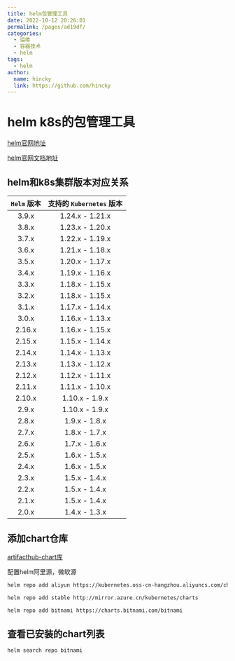 ```yaml
---
title: helm包管理工具
date: 2022-10-12 20:26:01
permalink: /pages/ad19df/
categories: 
  - 运维
  - 容器技术
  - helm
tags: 
  - helm
author: 
  name: hincky
  link: https://github.com/hincky
---
```

# helm k8s的包管理工具

[helm官网地址](https://helm.sh/zh/)

[helm官网文档地址](https://helm.sh/zh/docs/)

## helm和k8s集群版本对应关系

|`Helm` 版本|支持的 `Kubernetes` 版本|
|:---:|:---:|
|3.9.x	|1.24.x - 1.21.x|
|3.8.x	|1.23.x - 1.20.x|
|3.7.x	|1.22.x - 1.19.x|
|3.6.x	|1.21.x - 1.18.x|
|3.5.x	|1.20.x - 1.17.x|
|3.4.x	|1.19.x - 1.16.x|
|3.3.x	|1.18.x - 1.15.x|
|3.2.x	|1.18.x - 1.15.x|
|3.1.x	|1.17.x - 1.14.x|
|3.0.x	|1.16.x - 1.13.x|
|2.16.x	|1.16.x - 1.15.x|
|2.15.x	|1.15.x - 1.14.x|
|2.14.x	|1.14.x - 1.13.x|
|2.13.x	|1.13.x - 1.12.x|
|2.12.x	|1.12.x - 1.11.x|
|2.11.x	|1.11.x - 1.10.x|
|2.10.x	|1.10.x - 1.9.x|
|2.9.x	|1.10.x - 1.9.x|
|2.8.x	|1.9.x - 1.8.x|
|2.7.x	|1.8.x - 1.7.x|
|2.6.x	|1.7.x - 1.6.x|
|2.5.x	|1.6.x - 1.5.x|
|2.4.x	|1.6.x - 1.5.x|
|2.3.x	|1.5.x - 1.4.x|
|2.2.x	|1.5.x - 1.4.x|
|2.1.x	|1.5.x - 1.4.x|
|2.0.x	|1.4.x - 1.3.x|

## 

## 添加chart仓库

[artifacthub-chart库](https://artifacthub.io/packages/search?kind=0)

配置helm阿里源，微软源

```bash
helm repo add aliyun https://kubernetes.oss-cn-hangzhou.aliyuncs.com/charts

helm repo add stable http://mirror.azure.cn/kubernetes/charts

helm repo add bitnami https://charts.bitnami.com/bitnami
```

## 查看已安装的chart列表

```bash
helm search repo bitnami
```

